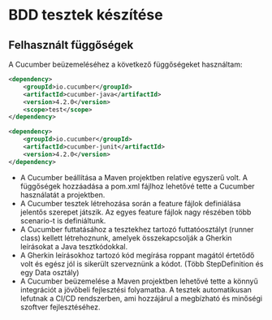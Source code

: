 # BDD tesztek készítése

## Felhasznált függőségek

A Cucumber beüzemeléséhez a következő függőségeket használtam:

```xml
<dependency>
    <groupId>io.cucumber</groupId>
    <artifactId>cucumber-java</artifactId>
    <version>4.2.0</version>
    <scope>test</scope>
</dependency>

<dependency>
    <groupId>io.cucumber</groupId>
    <artifactId>cucumber-junit</artifactId>
    <version>4.2.0</version>
</dependency>
```

- A Cucumber beállítása a Maven projektben relatíve egyszerű volt. A függőségek hozzáadása a pom.xml fájlhoz lehetővé tette a Cucumber használatát a projektben.
- A Cucumber tesztek létrehozása során a feature fájlok definiálása jelentős szerepet játszik. Az egyes feature fájlok nagy részében több scenario-t is definiáltunk.
- A Cucumber futtatásához a tesztekhez tartozó futtatóosztályt (runner class) kellett létrehoznunk, amelyek összekapcsolják a Gherkin leírásokat a Java tesztkódokkal.
- A Gherkin leírásokhoz tartozó kód megírása roppant magától értetődő volt és egész jól is sikerült szerveznünk a kódot. (Több StepDefinition és egy Data osztály)
- A Cucumber beüzemelése a Maven projektben lehetővé tette a könnyű integrációt a jövőbeli fejlesztési folyamatba. A tesztek automatikusan lefutnak a CI/CD rendszerben, ami hozzájárul a megbízható és minőségi szoftver fejlesztéséhez.